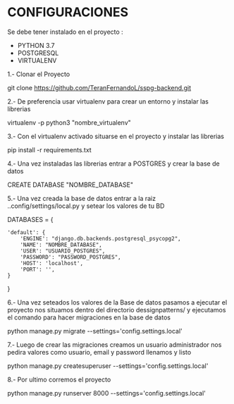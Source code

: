 CONFIGURACIONES 
===============
Se debe tener instalado en el proyecto :

- PYTHON 3.7 
- POSTGRESQL 
- VIRTUALENV 


1.- Clonar el Proyecto 


git clone https://github.com/TeranFernandoL/sspg-backend.git


2.- De preferencia usar virtualenv para crear un entorno y instalar las librerias 


virtualenv -p python3 "nombre_virtualenv"


3.- Con el virtualenv activado situarse en el proyecto y instalar las librerias 


pip install -r requirements.txt


4.- Una vez instaladas las librerias entrar a POSTGRES y crear la base de datos 


CREATE DATABASE "NOMBRE_DATABASE"



5.- Una vez creada la base de datos entrar a la raiz ..config/settings/local.py y setear los valores de tu BD

DATABASES = {

    'default': {
        'ENGINE': "django.db.backends.postgresql_psycopg2",
        'NAME': "NOMBRE_DATABASE",
        'USER': "USUARIO_POSTGRES",
        'PASSWORD': "PASSWORD_POSTGRES",
        'HOST': 'localhost',
        'PORT': '',
    }
}

6.- Una vez seteados los valores de la Base de datos pasamos a ejecutar el proyecto nos situamos dentro del directorio dessignpatterns/ y ejecutamos el comando para hacer migraciones en la base de datos


python manage.py migrate --settings='config.settings.local'


7.- Luego de crear las migraciones creamos un usuario administrador nos pedira valores como usuario, email y password llenamos y listo


python manage.py createsuperuser --settings='config.settings.local'


8.-  Por ultimo corremos el proyecto


python manage.py runserver 8000 --settings='config.settings.local'
